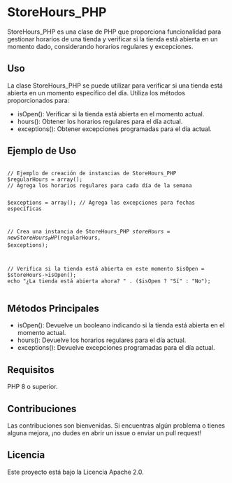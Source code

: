 <h1>StoreHours_PHP</h1>
<p>StoreHours_PHP es una clase de PHP que proporciona funcionalidad para gestionar horarios de una tienda y verificar si la tienda está abierta en un momento dado, considerando horarios regulares y excepciones.</p>

<h2>Uso</h2>
<p>La clase StoreHours_PHP se puede utilizar para verificar si una tienda está abierta en un momento específico del día. Utiliza los métodos proporcionados para:</p>

<ul>
  <li>isOpen(): Verificar si la tienda está abierta en el momento actual.</li>
  <li>hours(): Obtener los horarios regulares para el día actual.</li>
  <li>exceptions(): Obtener excepciones programadas para el día actual.</li>
</ul>

<h2>Ejemplo de Uso</h2>
<pre><code>
// Ejemplo de creación de instancias de StoreHours_PHP
$regularHours = array();
// Agrega los horarios regulares para cada día de la semana

$exceptions = array();
// Agrega las excepciones para fechas específicas

// Crea una instancia de StoreHours_PHP
$storeHours = new StoreHours_PHP($regularHours, $exceptions);

// Verifica si la tienda está abierta en este momento
$isOpen = $storeHours->isOpen();
echo "¿La tienda está abierta ahora? " . ($isOpen ? "Sí" : "No");
</code></pre>

<h2>Métodos Principales</h2>
<ul>
  <li>isOpen(): Devuelve un booleano indicando si la tienda está abierta en el momento actual.</li>
  <li>hours(): Devuelve los horarios regulares para el día actual.</li>
  <li>exceptions(): Devuelve excepciones programadas para el día actual.</li>
</ul>

<h2>Requisitos</h2>
<p>PHP 8 o superior.</p>

<h2>Contribuciones</h2>
<p>Las contribuciones son bienvenidas. Si encuentras algún problema o tienes alguna mejora, ¡no dudes en abrir un issue o enviar un pull request!</p>

<h2>Licencia</h2>
<p>Este proyecto está bajo la Licencia Apache 2.0.</p>
